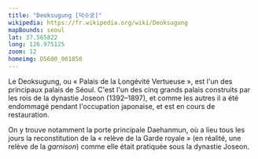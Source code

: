 ```yaml
---
title: "Deoksugung [덕수궁]"
wikipedia: https://fr.wikipedia.org/wiki/Deoksugung
mapBounds: seoul
lat: 37.565822
long: 126.975125
zoom: 12
homeimg: D5600_001850
---
```

Le Deoksugung, ou « Palais de la Longévité Vertueuse », est l'un des principaux palais de Séoul. C'est l'un des cinq
grands palais construits par les rois de la dynastie Joseon (1392–1897), et comme les autres il a été endommagé pendant
l'occupation japonaise, et est en cours de restauration.

On y trouve notamment la porte principale Daehanmun, où a lieu tous les jours la reconstitution de la « relève de la
Garde royale » (en réalité, une relève de la _garnison_) comme elle était pratiquée sous la dynastie Joseon.